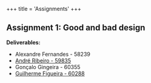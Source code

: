 +++
title = 'Assignments'
+++

## Assignment 1: Good and bad design
**Deliverables:**

- Alexandre Fernandes - 58239
- [André Ribeiro - 59835](../A1-AR.pdf)
- Gonçalo Gingeira - 60355
- [Guilherme Figueira - 60288](../A1-GF.pdf)